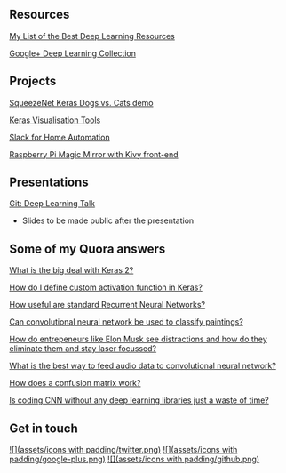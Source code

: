 ## Resources

[My List of the Best Deep Learning Resources](https://github.com/chasingbob/deep-learning-resources)

[Google+ Deep Learning Collection](https://plus.google.com/collection/YewGx)

## Projects

[SqueezeNet Keras Dogs vs. Cats demo](https://github.com/chasingbob/squeezenet-keras)

[Keras Visualisation Tools](https://github.com/chasingbob/keras-visuals)

[Slack for Home Automation](https://github.com/chasingbob/slack-home-automation)

[Raspberry Pi Magic Mirror with Kivy front-end](https://github.com/chasingbob/enlightment-mirror)

## Presentations

[Git: Deep Learning Talk](https://github.com/chasingbob/deep-learning-talk)

* Slides to be made public after the presentation

## Some of my Quora answers

[What is the big deal with Keras 2?](https://www.quora.com/What-is-the-big-deal-with-Keras-2/answer/Dries-Cronje)

[How do I define custom activation function in Keras?](https://www.quora.com/How-do-I-define-custom-activation-function-in-Keras/answer/Dries-Cronje)

[How useful are standard Recurrent Neural Networks?](https://www.quora.com/How-useful-are-standard-Recurrent-Neural-Networks/answer/Dries-Cronje)

[Can convolutional neural network be used to classify paintings?](https://www.quora.com/Can-convolution-neural-network-be-used-to-classify-paintings/answer/Dries-Cronje)

[How do entrepeneurs like Elon Musk see distractions and how do they eliminate them and stay laser focussed?](https://www.quora.com/How-do-entrepreneurs-like-Elon-Musk-see-distractions-and-how-do-they-eliminate-them-and-stay-laser-focus/answer/Dries-Cronje)

[What is the best way to feed audio data to convolutional neural network?](https://www.quora.com/What-is-the-best-way-to-feed-audio-data-to-convolutionnal-neural-network/answer/Dries-Cronje)

[How does a confusion matrix work?](https://www.quora.com/How-does-a-confusion-matrix-work/answer/Dries-Cronje) 

[Is coding CNN without any deep learning libraries just a waste of time?](https://www.quora.com/Is-coding-CNN-without-any-deep-learning-libraries-just-a-waste-of-time/answer/Dries-Cronje)



## Get in touch

[![](assets/icons with padding/twitter.png)](https://twitter.com/dries139) 
[![](assets/icons with padding/google-plus.png)](https://plus.google.com/collection/YewGx)
[![](assets/icons with padding/github.png)](https://github.com/chasingbob)

